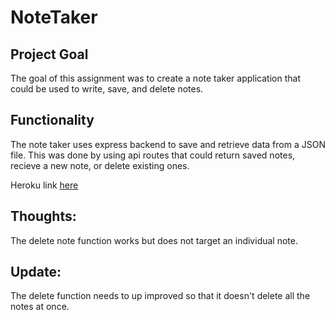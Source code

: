 # NoteTaker

## Project Goal

The goal of this assignment was to create a note taker application that could be used to write, save, and delete notes.

## Functionality

The note taker uses express backend to save and retrieve data from a JSON file.  This was done by using api routes that could return saved notes, recieve a new note, or delete existing ones.

Heroku link [here](https://damparo.github.io/Day-Planner/)

## Thoughts:

The delete note function works but does not target an individual note.

## Update:
The delete function needs to up improved so that it doesn't delete all the notes at once.